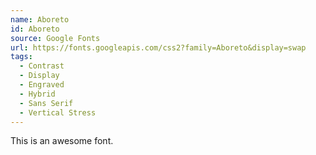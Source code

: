 ```yaml
---
name: Aboreto
id: Aboreto
source: Google Fonts
url: https://fonts.googleapis.com/css2?family=Aboreto&display=swap
tags:
  - Contrast
  - Display
  - Engraved
  - Hybrid
  - Sans Serif
  - Vertical Stress
---
```


This is an awesome font.
